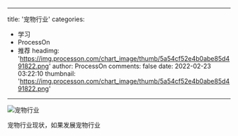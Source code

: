 
---
title: '宠物行业'
categories: 
 - 学习
 - ProcessOn
 - 推荐
headimg: 'https://img.processon.com/chart_image/thumb/5a54cf52e4b0abe85d491822.png'
author: ProcessOn
comments: false
date: 2022-02-23 03:22:10
thumbnail: 'https://img.processon.com/chart_image/thumb/5a54cf52e4b0abe85d491822.png'
---

<div>   
<img class="thumb" alt="宠物行业" src="https://img.processon.com/chart_image/thumb/5a54cf52e4b0abe85d491822.png" referrerpolicy="no-referrer">
<p>宠物行业现状，如果发展宠物行业</p>  
</div>
            